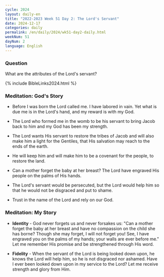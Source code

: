 ```yaml
---
cycle: 2024
layout: daily-en
title: "2022-2023 Week 51 Day 2: The Lord's Servant"
date: 2024-12-17
categories: daily
permalink: /en/daily/2024/wk51-day2-daily.html
weekNum: 51
dayNum: 2
language: English
---
```


### Question     
What are the attributes of the Lord's servant?

{% include BibleLinks2024.html %} 

### Meditation: God's Story   
+ Before I was born the Lord called me. I have labored in vain. Yet what is due me is in the Lord's hand, and my reward is with my God. 

+ The Lord who formed me in the womb to be his servant to bring Jacob back to him and my God has been my strength. 

+ The Lord wants His servant to restore the tribes of Jacob and will also make him a light for the Gentiles, that His salvation may reach to the ends of the earth. 

+ He will keep him and will make him to be a covenant for the people, to restore the land. 

+ Can a mother forget the baby at her breast? The Lord have engraved His people on the palms of His hands. 

+ The Lord's servant would be persecuted, but the Lord would help him so that he would not be disgraced and put to shame. 

+ Trust in the name of the Lord and rely on our God. 

### Meditation: My Story   
+ **Identity** - God never forgets us and never forsakes us: "Can a mother forget the baby at her breast and have no compassion on the child she has borne? Though she may forget, I will not forget you! See, I have engraved you on the palms of my hands; your walls are ever before me." Let me remember His promise and be strengthened through His word. 

+ **Fidelity** - When the servant of the Lord is being looked down upon, he knows the Lord will help him, so he is not disgraced nor ashamed. Have I ever been looked down upon in my service to the Lord? Let me receive strength and glory from Him. 
